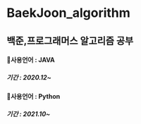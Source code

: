# BaekJoon_algorithm

## 백준,프로그래머스 알고리즘 공부

#### 📘사용언어 : JAVA
##### 기간 : 2020.12~


#### 📗사용언어 : Python
##### 기간 : 2021.10~

